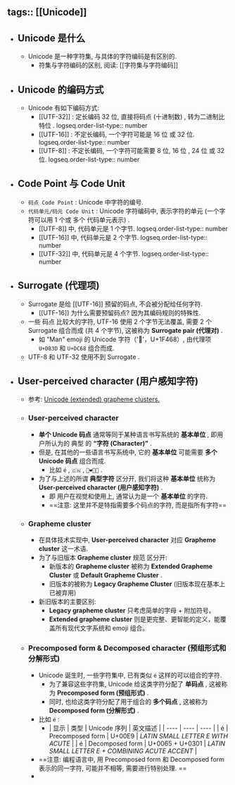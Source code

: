 tags:: [[Unicode]]
---

- ## Unicode 是什么
	- Unicode 是一种字符集, 与具体的字符编码是有区别的.
		- 符集与字符编码的区别, 阅读: [[字符集与字符编码]]
- ## Unicode 的编码方式
	- Unicode 有如下编码方式:
		- [[UTF-32]] : 定长编码 32 位, 直接将码点 (十进制数) , 转为二进制比特位 .
		  logseq.order-list-type:: number
		- [[UTF-16]] : 不定长编码, 一个字符可能是 16 位 或 32 位.
		  logseq.order-list-type:: number
		- [[UTF-8]] : 不定长编码, 一个字符可能需要 8 位, 16 位 , 24 位 或 32 位.
		  logseq.order-list-type:: number
- ## Code Point 与 Code Unit
	- `码点 Code Point` : Unicode 中字符的编号.
	- `代码单元/码元 Code Unit` : Unicode 字符编码中, 表示字符的单元 (一个字符可以用 1 个或 多个 代码单元表示) .
		- [[UTF-8]] 中, 代码单元是 1 个字节.
		  logseq.order-list-type:: number
		- [[UTF-16]] 中, 代码单元是 2 个字节.
		  logseq.order-list-type:: number
		- [[UTF-32]] 中, 代码单元是 4 个字节.
		  logseq.order-list-type:: number
- ## Surrogate (代理项)
	- Surrogate 是给 [[UTF-16]] 预留的码点, 不会被分配给任何字符.
		- [[UTF-16]] 为什么需要预留码点? 因为其编码规则的特殊性.
	- 一些 码点 比较大的字符, UTF-16 使用 2 个字节无法覆盖, 需要 2 个 Surrogate 组合而成 (共 4 个字节), 这被称为 **Surrogate pair (代理对)** .
		- 如 "Man" emoji 的 Unicode 字符（'👨'，U+1F468）, 由代理项 `U+D83D` 和 `U+DC68` 组合而成.
	- UTF-8 和 UTF-32 使用不到 Surrogate .
- ## User-perceived character (用户感知字符)
	- 参考: [Unicode (extended) grapheme clusters.](https://unicode.org/reports/tr29/#Grapheme_Cluster_Boundaries)
	- ### User-perceived character
		- **单个 Unicode 码点** 通常等同于某种语言书写系统的 **基本单位** , 即用户所认为的 典型 的 **“字符 (Character)”** .
		- 但是, 在其他的一些语言书写系统中, 它的 **基本单位** 可能需要 **多个 Unicode 码点** 组合而成.
			- 比如 `é` , `🇨🇳` , `👩‍❤️‍💋‍👨` .
		- 为了与上述的所谓 **典型字符** 区分开, 我们将这种 **基本单位** 统称为 **User-perceived character (用户感知字符)** .
			- 即 用户在视觉和使用上, 通常认为是一个 **基本单位** 的字符.
			- ==注意: 这里并不是特指需要多个码点的字符, 而是指所有字符==
	- ### Grapheme cluster
		- 在具体技术实现中, **User-perceived character** 对应 **Grapheme cluster** 这一术语.
		- 为了与旧版本 **Grapheme cluster** 规范 区分开:
			- 新版本的 **Grapheme cluster** 被称为 **Extended Grapheme Cluster** 或 **Default Grapheme Cluster** .
			- 旧版本的被称为 **Legacy Grapheme Cluster** (旧版本现在基本上已被弃用)
		- 新旧版本的主要区别:
			- **Legacy grapheme cluster** 只考虑简单的字母 + 附加符号。
			- **Extended grapheme cluster** 则是更完整、更智能的定义，能覆盖所有现代文字系统和 emoji 组合。
	- ### Precomposed form & Decomposed character (预组形式和分解形式)
		- Unicode 诞生时, 一些字符集中, 已有类似 `é` 这样的可以组合的字符.
			- 为了兼容这些字符集,  Unicode 给这类字符分配了 **单码点** , 这被称为 **Precomposed form (预组形式)** .
			- 同时, 也给这类字符分配了用于组合的 **多个码点** , 这被称为  **Decomposed form (分解形式)** .
		- 比如 `é` :
			- | 显示 | 类型 | Unicode 序列 | 英文描述 |
			  | ---- | ---- | ---- |
			  | é | Precomposed form | U+00E9 | *LATIN SMALL LETTER E WITH ACUTE* |
			  | é | Decomposed form | U+0065 + U+0301 | *LATIN SMALL LETTER E + COMBINING ACUTE ACCENT* |
		- ==注意: 编程语言中, 用 Precomposed form 和 Decomposed form 表示的同一字符, 可能并不相等, 需要进行特别处理. ==
		-